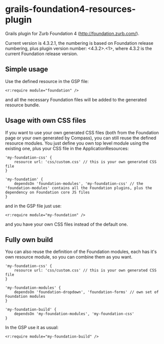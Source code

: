 grails-foundation4-resources-plugin
===================================

Grails plugin for Zurb Foundation 4 (http://foundation.zurb.com/).

Current version is 4.3.2.1, the numbering is based on Foundation release numbering, plus plugin version number: <4.3.2>.<1>, where 4.3.2 is the current Foundation release version.

Simple usage
------------

Use the defined resource in the GSP file:

    <r:require module="foundation" />

and all the necessary Foundation files will be added to the generated resource bundle.

Usage with own CSS files
------------------------

If you want to use your own generated CSS files (both from the Foundation page or your own generated by Compass), you can still reuse the defined resource modules. You just define you own top level module using the existing one, plus your CSS file in the ApplicationResources:

    'my-foundation-css' {
        resource url: 'css/custom.css' // this is your own generated CSS file
    }

    'my-foundation' {
        dependsOn 'foundation-modules', 'my-foundation-css' // the 'foundation-modules' contains all the Foundation plugins, plus the dependency on Foundation core JS files
    }

and in the GSP file just use:

    <r:require module="my-foundation" />

and you have your own CSS files instead of the default one.

Fully own build
---------------

You can also reuse the definition of the Foundation modules, each has it's own resource module, so you can combine them as you want.

    'my-foundation-css' {
        resource url: 'css/custom.css' // this is your own generated CSS file
    }

    'my-foundation-modules' {
        dependsOn 'foundation-dropdown', 'foundation-forms' // own set of Foundation modules
    }

    'my-foundation-build' {
        dependsOn 'my-foundation-modules', 'my-foundation-css'
    }

In the GSP use it as usual:

    <r:require module="my-foundation-build" />

